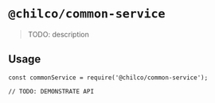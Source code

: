 # `@chilco/common-service`

> TODO: description

## Usage

```
const commonService = require('@chilco/common-service');

// TODO: DEMONSTRATE API
```
